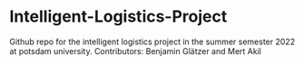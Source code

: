 # Intelligent-Logistics-Project
Github repo for the intelligent logistics project in the summer semester 2022 at potsdam university.
Contributors: Benjamin Glätzer and Mert Akil
